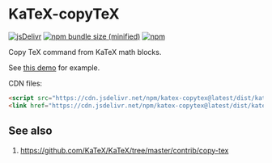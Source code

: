 # KaTeX-copyTeX

[![jsDelivr](https://data.jsdelivr.com/v1/package/npm/katex-copytex/badge)](https://www.jsdelivr.com/package/npm/katex-copytex)
[![npm bundle size (minified)](https://img.shields.io/bundlephobia/min/katex-copytex.svg?style=flat-square)](https://www.npmjs.com/package/katex-copytex)
[![npm](https://img.shields.io/npm/v/katex-copytex.svg?style=flat-square)](https://www.npmjs.com/package/katex-copytex)

Copy TeX command from KaTeX math blocks.

See [this demo](https://upupming.site/katex-copytex/) for example.

CDN files:

```html
<script src="https://cdn.jsdelivr.net/npm/katex-copytex@latest/dist/katex-copytex.min.js"></script>
<link href="https://cdn.jsdelivr.net/npm/katex-copytex@latest/dist/katex-copytex.min.css" rel="stylesheet" type="text/css">
```

## See also

1. https://github.com/KaTeX/KaTeX/tree/master/contrib/copy-tex
